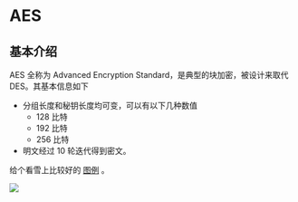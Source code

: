 # AES

## 基本介绍

AES 全称为 Advanced Encryption Standard，是典型的块加密，被设计来取代 DES。其基本信息如下

-   分组长度和秘钥长度均可变，可以有以下几种数值
    - 128 比特
    - 192 比特
    - 256 比特
-   明文经过 10 轮迭代得到密文。

给个看雪上比较好的 [图例](http://bbs.pediy.com/thread-90722.htm) 。

![](/crypto/symmetric/figure/aes_details.jpg)
